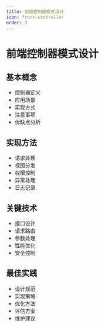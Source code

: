 ```yaml
---
title: 前端控制器模式设计
icon: front-controller
order: 3
---
```


# 前端控制器模式设计

## 基本概念
- 控制器定义
- 应用场景
- 实现方式
- 注意事项
- 优缺点分析

## 实现方法
- 请求处理
- 视图分发
- 权限控制
- 异常处理
- 日志记录

## 关键技术
- 接口设计
- 请求路由
- 参数处理
- 性能优化
- 安全控制

## 最佳实践
- 设计规范
- 实现策略
- 优化方法
- 评估方案
- 维护建议
